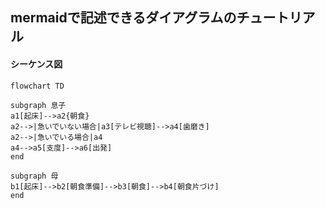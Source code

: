 ## mermaidで記述できるダイアグラムのチュートリアル

#### シーケンス図

```mermaid
flowchart TD

subgraph 息子
a1[起床]-->a2{朝食}
a2-->|急いでいない場合|a3[テレビ視聴]-->a4[歯磨き]
a2-->|急いでいる場合|a4
a4-->a5[支度]-->a6[出発]
end

subgraph 母
b1[起床]-->b2[朝食準備]-->b3[朝食]-->b4[朝食片づけ]
end
```
